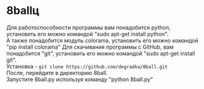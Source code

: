 # 8ballц
Для работоспособности программы вам понадобится python, установить его можно командой "sudo apt-get install python".<br>
А также понадобится модуль colorama, установить его можно командой "pip install colorama"
Для скачивания программы с GitHub, вам понадобится "git", установить его можно командой "sudo apt-get install git".<br>
Установка - ```git clone https://github.com/degradka/8ball.git```<br>
После, перейдите в директорию 8ball.<br>
Запустите 8ball.py используя команду "python 8ball.py"<br>
